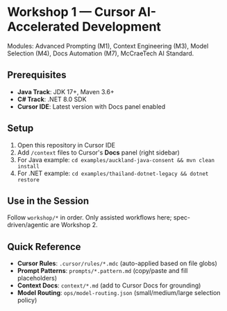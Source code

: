 # Workshop 1 — Cursor AI-Accelerated Development
Modules: Advanced Prompting (M1), Context Engineering (M3), Model Selection (M4), Docs Automation (M7), McCraeTech AI Standard.

## Prerequisites
- **Java Track**: JDK 17+, Maven 3.6+
- **C# Track**: .NET 8.0 SDK
- **Cursor IDE**: Latest version with Docs panel enabled

## Setup
1. Open this repository in Cursor IDE
2. Add `/context` files to Cursor's **Docs** panel (right sidebar)
3. For Java example: `cd examples/auckland-java-consent && mvn clean install`
4. For .NET example: `cd examples/thailand-dotnet-legacy && dotnet restore`

## Use in the Session
Follow `workshop/*` in order. Only assisted workflows here; spec-driven/agentic are Workshop 2.

## Quick Reference
- **Cursor Rules**: `.cursor/rules/*.mdc` (auto-applied based on file globs)
- **Prompt Patterns**: `prompts/*.pattern.md` (copy/paste and fill placeholders)
- **Context Docs**: `context/*.md` (add to Cursor Docs for grounding)
- **Model Routing**: `ops/model-routing.json` (small/medium/large selection policy)

